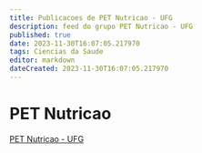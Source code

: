 ```yaml
---
title: Publicacoes de PET Nutricao - UFG
description: feed do grupo PET Nutricao - UFG
published: true
date: 2023-11-30T16:07:05.217970
tags: Ciencias da Saude
editor: markdown
dateCreated: 2023-11-30T16:07:05.217970
---
```


# PET Nutricao
[PET Nutricao - UFG](/grupo/290PETNutricaoUFG.md)